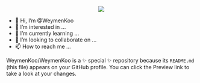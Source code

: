 <p align="center">
  <img src="https://capsule-render.vercel.app/api?api?type=slice&text=Hey Everyone!🕹️&animation=fadeIn&type=waving&color=gradient&height=100"/>
</p>

- 👋 Hi, I’m @WeymenKoo
- 👀 I’m interested in ...
- 🌱 I’m currently learning ...
- 💞️ I’m looking to collaborate on ...
- 📫 How to reach me ...


WeymenKoo/WeymenKoo is a ✨ special ✨ repository because its `README.md` (this file) appears on your GitHub profile.
You can click the Preview link to take a look at your changes.

